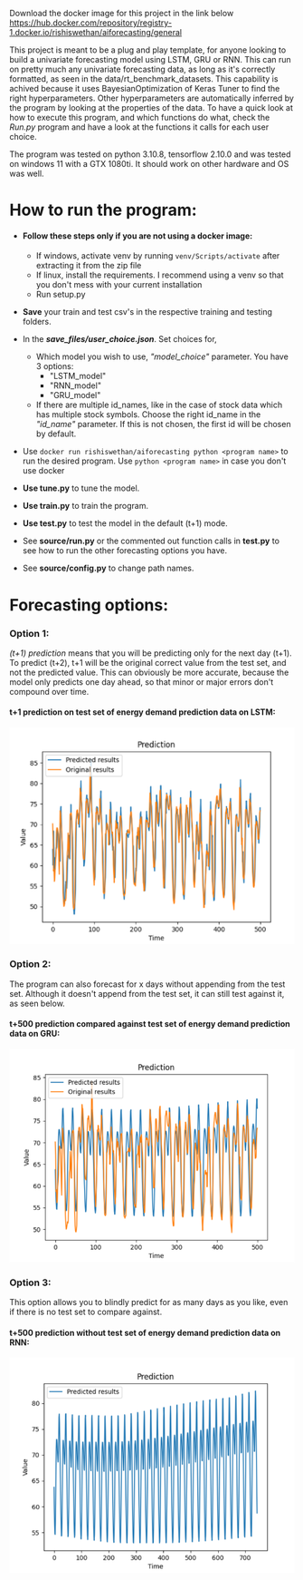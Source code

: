 Download the docker image for this project in the link below\
https://hub.docker.com/repository/registry-1.docker.io/rishiswethan/aiforecasting/general

This project is meant to be a plug and play template, for anyone looking to build a univariate forecasting model using LSTM, GRU or RNN.
This can run on pretty much any univariate forecasting data, as long as it's correctly formatted,
as seen in the data/rt_benchmark_datasets. This capability is achived because it uses BayesianOptimization of Keras Tuner to find the right hyperparameters.
Other hyperparameters are automatically inferred by the program by looking at the properties of the data.
To have a quick look at how to execute this program, and which functions do what, check the _Run.py_ program and
have a look at the functions it calls for each user choice.

The program was tested on python 3.10.8, tensorflow 2.10.0 and was tested on windows 11 with a GTX 1080ti. It should work on other hardware and OS was well.


# How to run the program:
 - #### Follow these steps only if you are not using a docker image:
   - If windows, activate venv by running `venv/Scripts/activate` after extracting it from the zip file
   - If linux, install the requirements. I recommend using a venv so that you don't mess with your current installation
   - Run setup.py


- **Save** your train and test csv's in the respective training and testing folders.
- In the **_save_files/user_choice.json_**. Set choices for,
    - Which model you wish to use, _"model_choice"_ parameter. You have 3 options:
      - "LSTM_model"
      - "RNN_model"
      - "GRU_model"
    - If there are multiple id_names, like in the case of stock data which has multiple stock symbols. Choose the right id_name in the _"id_name"_ parameter. If this is not chosen,
the first id will be chosen by default.
- Use `docker run rishiswethan/aiforecasting python <program name>` to run the desired program. Use `python <program name>` in case you don't use docker
- **Use tune.py** to tune the model.
- **Use train.py** to train the program.
- **Use test.py** to test the model in the default (t+1) mode.
- See **source/run.py** or the commented out function calls in **test.py** to see how to run the other forecasting options you have.
- See **source/config.py** to change path names.

# Forecasting options:

### Option 1:
_(t+1) prediction_ means that you will be predicting only for the next day (t+1). To predict (t+2), 
t+1 will be the original correct value from the test set, and not the predicted value. This can obviously be more accurate,
because the model only predicts one day ahead, so that minor or major errors don't compound over time.

#### **t+1 prediction on test set of energy demand prediction data on LSTM:**

![img.png](img.png)

### Option 2:

The program can also forecast for x days without appending from the test set. 
Although it doesn't append from the test set, it can still test against it, as seen below.

#### **t+500 prediction compared against test set of energy demand prediction data on GRU:**

![img_1.png](img_1.png)

### Option 3:

This option allows you to blindly predict for as many days as you like, even if there is 
no test set to compare against. 

#### **t+500 prediction without test set of energy demand prediction data on RNN:**
![img_2.png](img_2.png)

